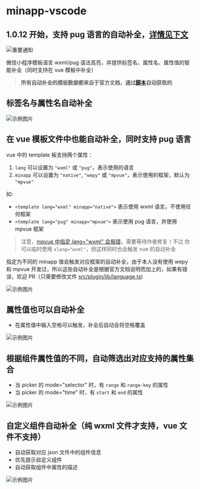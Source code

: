 # minapp-vscode

## 1.0.12 开始，支持 pug 语言的自动补全，[详情见下文](#vue)

![重要通知](https://n1image.hjfile.cn/res7/2018/03/23/0520246bc52ca0b726a3ca4097104ba0.png)
<!-- <div style="color:red; font-size: 1.6em;">重要通知：由于旧版本不小心被我删除了，所以请 1.0.7 版本之前的用户删除旧版本再重新安装新版本；否则可能会无法成功安装新版本，并且也得不到新版本的推送！</div> -->

微信小程序模板语言 wxml/pug 语法高亮，并提供标签名、属性名、属性值的智能补全（同时支持在 vue 模板中补全）

> **所有自动补全的模板数据都来自于官方文档，通过[脚本](https://github.com/qiu8310/minapp/tree/master/packages/minapp-generator)自动获取的**

## 标签名与属性名自动补全

![示例图片](https://n1image.hjfile.cn/res7/2018/03/01/13631761451ae134c6eb3ea2ed1a6a12.gif)


<a id="vue"></a>

## 在 vue 模板文件中也能自动补全，同时支持 pug 语言

  vue 中的 template 板支持两个属性：

  1. `lang` 可以设置为 `"wxml"` 或 `"pug"`，表示使用的语言
  2. `minapp` 可以设置为 `"native"`, `"wepy"` 或 `"mpvue"`，表示使用的框架，默认为 `"mpvue"`

  如:

  * `<template lang="wxml" minapp="native">`   表示使用 wxml 语言，不使用任何框架
  * `<template lang="pug" minapp="mpvue">`     表示使用 pug 语言，并使用 mpvue 框架

  > 注意，[mpvue 中指定 lang="wxml" 会报错](https://github.com/Meituan-Dianping/mpvue/issues/208)，需要等待作者修复！不过
  > 你可以临时使用 `xlang="wxml"`，但这样同时也会触发 vue 的自动补全

  指定为不同的 minapp 值会触发对应框架的自动补全，由于本人没有使用 wepy 和 mpvue 开发过，所以这些自动补全是根据官方文档说明而加上的，如果有错误，欢迎 PR（只需要修改文件 [src/plugin/lib/language.ts](https://github.com/qiu8310/minapp/blob/master/packages/minapp-vscode/src/plugin/lib/language.ts))

  ![示例图片](https://n1image.hjfile.cn/res7/2018/04/09/0b4573624091b04566232c38df08e323.gif)


## 属性值也可以自动补全
 - 在属性值中输入空格可以触发，补全后自动会将空格覆盖

  ![示例图片](https://n1image.hjfile.cn/res7/2018/03/10/aaba780a36f1de1b87687295bc6fc922.gif)

## 根据组件属性值的不同，自动筛选出对应支持的属性集合
  - 当 picker 的 mode="selector" 时，有 `range` 和 `range-key` 的属性
  - 当 picker 的 mode="time" 时，有 `start` 和 `end` 的属性

  ![示例图片](https://n1image.hjfile.cn/res7/2018/03/09/5c5704b51a37df84b5c6663d29a545f6.gif)

## 自定义组件自动补全（纯 wxml 文件才支持，vue 文件不支持）
  - 自动获取对应 json 文件中的组件信息
  - 优先提示自定义组件
  - 自动获取组件中属性的描述

  ![示例图片](https://n1image.hjfile.cn/res7/2018/03/09/fce0b3e9496cae95c1c81523725a1fef.gif)
